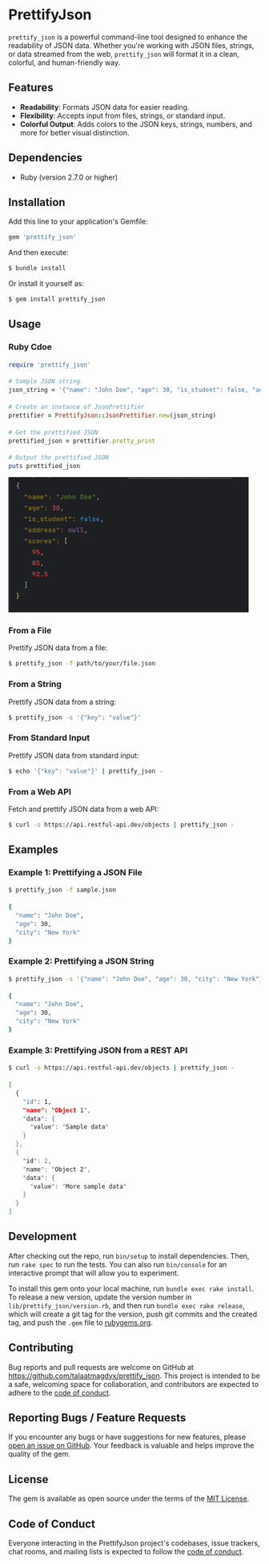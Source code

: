 # PrettifyJson

`prettify_json` is a powerful command-line tool designed to enhance the readability of JSON data. Whether you're working with JSON files, strings, or data streamed from the web, `prettify_json` will format it in a clean, colorful, and human-friendly way.

## Features

- **Readability**: Formats JSON data for easier reading.
- **Flexibility**: Accepts input from files, strings, or standard input.
- **Colorful Output**: Adds colors to the JSON keys, strings, numbers, and more for better visual distinction.

## Dependencies

- Ruby (version 2.7.0 or higher)

## Installation

Add this line to your application's Gemfile:

```ruby
gem 'prettify_json'
```

And then execute:

```sh
$ bundle install
```

Or install it yourself as:

```sh
$ gem install prettify_json
```

## Usage

### Ruby Cdoe
```ruby
require 'prettify_json'

# Sample JSON string
json_string = '{"name": "John Doe", "age": 30, "is_student": false, "address": null, "scores": [95, 85, 92.5]}'

# Create an instance of JsonPrettifier
prettifier = PrettifyJson::JsonPrettifier.new(json_string)

# Get the prettified JSON
prettified_json = prettifier.pretty_print

# Output the prettified JSON
puts prettified_json

```
![prettify_json](images/prettify_json.png "prettify_json")

### From a File

Prettify JSON data from a file:

```sh
$ prettify_json -f path/to/your/file.json
```

### From a String

Prettify JSON data from a string:

```sh
$ prettify_json -s '{"key": "value"}'
```

### From Standard Input

Prettify JSON data from standard input:

```sh
$ echo '{"key": "value"}' | prettify_json -
```

### From a Web API

Fetch and prettify JSON data from a web API:

```sh
$ curl -s https://api.restful-api.dev/objects | prettify_json -
```

## Examples

### Example 1: Prettifying a JSON File

```sh
$ prettify_json -f sample.json

{
  "name": "John Doe",
  "age": 30,
  "city": "New York"
}
```

### Example 2: Prettifying a JSON String

```sh
$ prettify_json -s '{"name": "John Doe", "age": 30, "city": "New York"}'

{
  "name": "John Doe",
  "age": 30,
  "city": "New York"
}
```

### Example 3: Prettifying JSON from a REST API

```sh
$ curl -s https://api.restful-api.dev/objects | prettify_json -

[
  {
    "id": 1,
    "name": "Object 1",
    "data": {
      "value": "Sample data"
    }
  },
  {
    "id": 2,
    "name": "Object 2",
    "data": {
      "value": "More sample data"
    }
  }
]
```

## Development

After checking out the repo, run `bin/setup` to install dependencies. Then, run `rake spec` to run the tests. You can also run `bin/console` for an interactive prompt that will allow you to experiment.

To install this gem onto your local machine, run `bundle exec rake install`. To release a new version, update the version number in `lib/prettify_json/version.rb`, and then run `bundle exec rake release`, which will create a git tag for the version, push git commits and the created tag, and push the `.gem` file to [rubygems.org](https://rubygems.org).

## Contributing

Bug reports and pull requests are welcome on GitHub at https://github.com/talaatmagdyx/prettify_json. This project is intended to be a safe, welcoming space for collaboration, and contributors are expected to adhere to the [code of conduct](https://github.com/talaatmagdyx/prettify_json/blob/master/CODE_OF_CONDUCT.md).

## Reporting Bugs / Feature Requests

If you encounter any bugs or have suggestions for new features, please [open an issue on GitHub](https://github.com/talaatmagdyx/prettify_json/issues). Your feedback is valuable and helps improve the quality of the gem.

## License

The gem is available as open source under the terms of the [MIT License](https://opensource.org/licenses/MIT).

## Code of Conduct

Everyone interacting in the PrettifyJson project's codebases, issue trackers, chat rooms, and mailing lists is expected to follow the [code of conduct](https://github.com/talaatmagdyx/prettify_json/blob/master/CODE_OF_CONDUCT.md).
